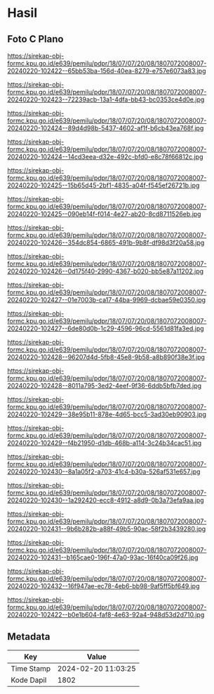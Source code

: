 # Hasil

## Foto C Plano

https://sirekap-obj-formc.kpu.go.id/e639/pemilu/pdpr/18/07/07/20/08/1807072008007-20240220-102422--65bb53ba-156d-40ea-8279-e757e6073a83.jpg

https://sirekap-obj-formc.kpu.go.id/e639/pemilu/pdpr/18/07/07/20/08/1807072008007-20240220-102423--72239acb-13a1-4dfa-bb43-bc0353ce4d0e.jpg

https://sirekap-obj-formc.kpu.go.id/e639/pemilu/pdpr/18/07/07/20/08/1807072008007-20240220-102424--89d4d98b-5437-4602-af1f-b6cb43ea768f.jpg

https://sirekap-obj-formc.kpu.go.id/e639/pemilu/pdpr/18/07/07/20/08/1807072008007-20240220-102424--14cd3eea-d32e-492c-bfd0-e8c78f66812c.jpg

https://sirekap-obj-formc.kpu.go.id/e639/pemilu/pdpr/18/07/07/20/08/1807072008007-20240220-102425--15b65d45-2bf1-4835-a04f-f545ef26721b.jpg

https://sirekap-obj-formc.kpu.go.id/e639/pemilu/pdpr/18/07/07/20/08/1807072008007-20240220-102425--090eb14f-f014-4e27-ab20-8cd8711526eb.jpg

https://sirekap-obj-formc.kpu.go.id/e639/pemilu/pdpr/18/07/07/20/08/1807072008007-20240220-102426--354dc854-6865-491b-9b8f-df98d3f20a58.jpg

https://sirekap-obj-formc.kpu.go.id/e639/pemilu/pdpr/18/07/07/20/08/1807072008007-20240220-102426--0d175f40-2990-4367-b020-bb5e87a11202.jpg

https://sirekap-obj-formc.kpu.go.id/e639/pemilu/pdpr/18/07/07/20/08/1807072008007-20240220-102427--01e7003b-ca17-44ba-9969-dcbae59e0350.jpg

https://sirekap-obj-formc.kpu.go.id/e639/pemilu/pdpr/18/07/07/20/08/1807072008007-20240220-102427--6de80d0b-1c29-4596-96cd-5561d81fa3ed.jpg

https://sirekap-obj-formc.kpu.go.id/e639/pemilu/pdpr/18/07/07/20/08/1807072008007-20240220-102428--96207d4d-5fb8-45e8-9b58-a8b890f38e3f.jpg

https://sirekap-obj-formc.kpu.go.id/e639/pemilu/pdpr/18/07/07/20/08/1807072008007-20240220-102428--8011a795-3ed2-4eef-9f36-6ddb5bfb7ded.jpg

https://sirekap-obj-formc.kpu.go.id/e639/pemilu/pdpr/18/07/07/20/08/1807072008007-20240220-102429--38e95b11-878e-4d65-bcc5-3ad30eb90903.jpg

https://sirekap-obj-formc.kpu.go.id/e639/pemilu/pdpr/18/07/07/20/08/1807072008007-20240220-102429--f4b21950-d1db-468b-a114-3c24b34cac51.jpg

https://sirekap-obj-formc.kpu.go.id/e639/pemilu/pdpr/18/07/07/20/08/1807072008007-20240220-102430--8a1a05f2-a703-41c4-b30a-526af531e657.jpg

https://sirekap-obj-formc.kpu.go.id/e639/pemilu/pdpr/18/07/07/20/08/1807072008007-20240220-102430--1a292420-ecc8-4912-a8d9-0b3a73efa9aa.jpg

https://sirekap-obj-formc.kpu.go.id/e639/pemilu/pdpr/18/07/07/20/08/1807072008007-20240220-102431--9b6b282b-a88f-49b5-90ac-58f2b3439280.jpg

https://sirekap-obj-formc.kpu.go.id/e639/pemilu/pdpr/18/07/07/20/08/1807072008007-20240220-102431--b165cae0-196f-47a0-93ac-16f40ca09f26.jpg

https://sirekap-obj-formc.kpu.go.id/e639/pemilu/pdpr/18/07/07/20/08/1807072008007-20240220-102432--16f947ae-ec78-4eb6-bb98-9af5ff5bf649.jpg

https://sirekap-obj-formc.kpu.go.id/e639/pemilu/pdpr/18/07/07/20/08/1807072008007-20240220-102422--b0e1b604-faf8-4e63-92a4-948d53d2d710.jpg


## Metadata

| Key        | Value               |
| ---------- | ------------------- |
| Time Stamp | 2024-02-20 11:03:25 |
| Kode Dapil | 1802                |



